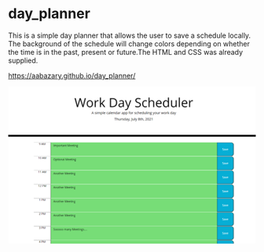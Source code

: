 # day_planner
This is a simple day planner that allows the user to save a schedule locally. The background of the schedule will change colors depending on whether the time is in the past, present or future.The HTML and CSS was already supplied.

https://aabazary.github.io/day_planner/

![](assets/images/screenshot.png)